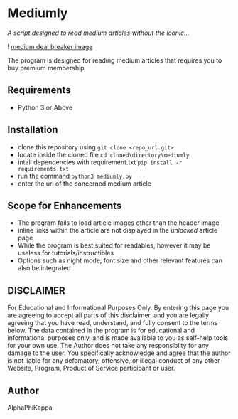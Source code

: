 Mediumly
========
*A script designed to read medium articles without the iconic...*

! [medium deal breaker image](https://github.com/asiffarhankhan/mediumly/blob/master/dealbreaker.png)

The program is designed for reading medium articles that requires you to buy premium membership

## Requirements

* Python 3 or Above

## Installation 

* clone this repository using  ```git clone <repo_url.git>```
* locate inside the cloned file ```cd cloned\directory\mediumly```
* intall dependencies with requirement.txt ```pip install -r requirements.txt```
* run the command ```python3 mediumly.py```
* enter the url of the concerned medium article

## Scope for Enhancements

* The program fails to load article images other than the header image
* inline links within the article are not displayed in the *unlocked* article page
* While the program is best suited for readables, however it may be useless for tutorials/instructibles
* Options such as night mode, font size and other relevant features can also be integrated

## DISCLAIMER

For Educational and Informational Purposes Only.
By entering this page you are agreeing to accept all parts of this disclaimer, and you are legally agreeing that you have read, understand, and fully consent to the terms below. The data contained in the program is for educational and informational purposes only, and is made available to you as self-help tools for your own use. The Author does not take any responsiblity for any damage to the user. You specifically acknowledge and agree that the author is not liable for any defamatory, offensive, or illegal conduct of any other Website, Program, Product of Service participant or user.

## Author
AlphaPhiKappa

